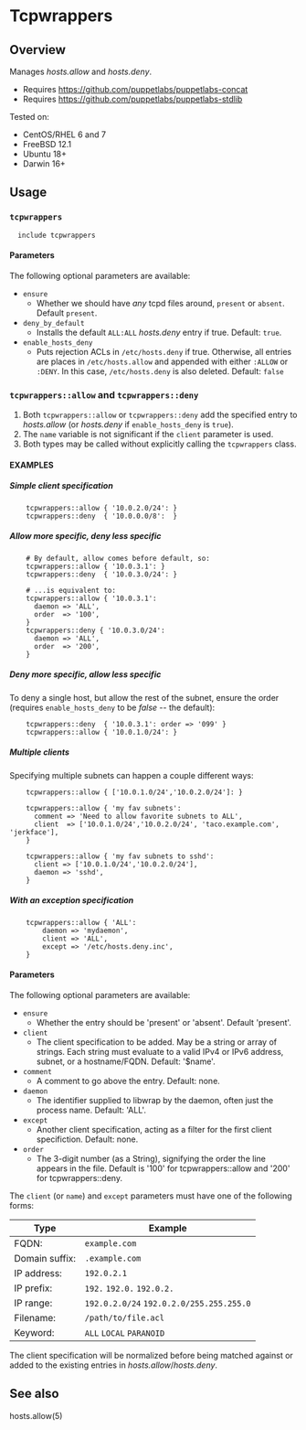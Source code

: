 # Tcpwrappers

## Overview

Manages _hosts.allow_ and _hosts.deny_.

* Requires https://github.com/puppetlabs/puppetlabs-concat
* Requires https://github.com/puppetlabs/puppetlabs-stdlib

Tested on:
* CentOS/RHEL 6 and 7
* FreeBSD 12.1
* Ubuntu 18+
* Darwin 16+

## Usage

### `tcpwrappers`
```puppet
  include tcpwrappers
```

#### Parameters
The following optional parameters are available:

* `ensure`
    * Whether we should have *any* tcpd files around, `present` or `absent`.
    Default `present`.
* `deny_by_default`
    * Installs the default `ALL:ALL` _hosts.deny_ entry if true.
    Default: `true`.
* `enable_hosts_deny`
    * Puts rejection ACLs in `/etc/hosts.deny` if true. Otherwise, all
    entries are places in `/etc/hosts.allow` and appended with either
    `:ALLOW` or `:DENY`. In this case, `/etc/hosts.deny` is also deleted.
    Default: `false`

### `tcpwrappers::allow` and `tcpwrappers::deny`
1. Both `tcpwrappers::allow` or `tcpwrappers::deny` add the specified
entry to _hosts.allow_ (or _hosts.deny_ if `enable_hosts_deny` is `true`).
2. The `name` variable is not significant if the `client` parameter is used.
3. Both types may be called without explicitly calling the `tcpwrappers` class.

#### EXAMPLES

##### Simple client specification
```puppet
    tcpwrappers::allow { '10.0.2.0/24': }
    tcpwrappers::deny  { '10.0.0.0/8':  }
```
##### Allow more specific, deny less specific
```puppet
    # By default, allow comes before default, so:
    tcpwrappers::allow { '10.0.3.1': }
    tcpwrappers::deny  { '10.0.3.0/24': }

    # ...is equivalent to:
    tcpwrappers::allow { '10.0.3.1':
      daemon => 'ALL',
      order  => '100',
    }
    tcpwrappers::deny { '10.0.3.0/24':
      daemon => 'ALL',
      order  => '200',
    }
```
##### Deny more specific, allow less specific
To deny a single host, but allow the rest of the subnet, ensure the order
(requires `enable_hosts_deny` to be _false_ -- the default):
```puppet
    tcpwrappers::deny  { '10.0.3.1': order => '099' }
    tcpwrappers::allow { '10.0.1.0/24': }
```
##### Multiple clients
Specifying multiple subnets can happen a couple different ways:
```puppet
    tcpwrappers::allow { ['10.0.1.0/24','10.0.2.0/24']: }

    tcpwrappers::allow { 'my fav subnets':
      comment => 'Need to allow favorite subnets to ALL',
      client  => ['10.0.1.0/24','10.0.2.0/24', 'taco.example.com', 'jerkface'],
    }

    tcpwrappers::allow { 'my fav subnets to sshd':
      client => ['10.0.1.0/24','10.0.2.0/24'],
      daemon => 'sshd',
    }
```

##### With an exception specification
```puppet
    tcpwrappers::allow { 'ALL':
        daemon => 'mydaemon',
        client => 'ALL',
        except => '/etc/hosts.deny.inc',
    }
```
#### Parameters
The following optional parameters are available:

* `ensure`
    * Whether the entry should be 'present' or 'absent'.  Default 'present'.
* `client`
    * The client specification to be added.  May be a string or array of
    strings. Each string must evaluate to a valid IPv4 or IPv6 address, subnet,
    or a hostname/FQDN.
    Default: '$name'.
* `comment`
    * A comment to go above the entry. Default: none.
* `daemon`
    * The identifier supplied to libwrap by the daemon, often just the
    process name. Default: 'ALL'.
* `except`
    * Another client specification, acting as a filter for the first
    client specifiction. Default: none.
* `order`
    * The 3-digit number (as a String), signifying the order the line appears in the
    file. Default is '100' for tcpwrappers::allow and '200' for
    tcpwrappers::deny.

The `client` (or `name`) and `except` parameters must have one of the
following forms:

Type           | Example
-------------- | -------
FQDN:          | `example.com`
Domain suffix: | `.example.com`
IP address:    | `192.0.2.1`
IP prefix:     | `192.` `192.0.` `192.0.2.`
IP range:      | `192.0.2.0/24` `192.0.2.0/255.255.255.0`
Filename:      | `/path/to/file.acl`
Keyword:       | `ALL` `LOCAL` `PARANOID`

The client specification will be normalized before being matched
against or added to the existing entries in _hosts.allow_/_hosts.deny_.


## See also

hosts.allow(5)
